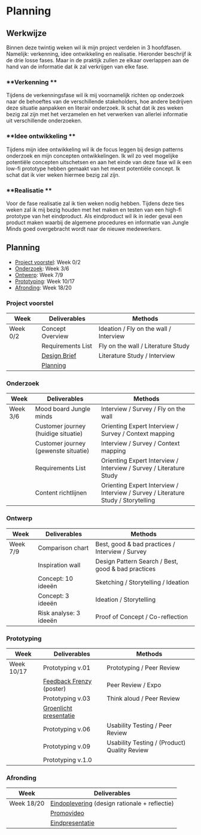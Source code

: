# Planning

## Werkwijze

Binnen deze twintig weken wil ik mijn project verdelen in 3 hoofdfasen. Namelijk: verkenning, idee ontwikkeling en realisatie. Hieronder beschrijf ik de drie losse fases. Maar in de praktijk zullen ze elkaar overlappen aan de hand van de informatie dat ik zal verkrijgen van elke fase. 

### **Verkenning **

Tijdens de verkenningsfase wil ik mij voornamelijk richten op onderzoek naar de behoeftes van de verschillende stakeholders, hoe andere bedrijven deze situatie aanpakken en literair onderzoek. Ik schat dat ik zes weken bezig zal zijn met het verzamelen en het verwerken van allerlei informatie uit verschillende onderzoeken. 

### **Idee ontwikkeling **

Tijdens mijn idee ontwikkeling wil ik de focus leggen bij design patterns onderzoek en mijn concepten ontwikkelingen. Ik wil zo veel mogelijke potentiële concepten uitschetsen en aan het einde van deze fase wil ik een low-fi prototype hebben gemaakt van het meest potentiële concept. Ik schat dat ik vier weken hiermee bezig zal zijn. 

### **Realisatie **

Voor de fase realisatie zal ik tien weken nodig hebben. Tijdens deze ties weken zal ik mij bezig houden met het maken en testen van een high-fi prototype van het eindproduct. Als eindproduct wil ik in ieder geval een product maken waarbij de algemene procedures en informatie van Jungle Minds goed overgebracht wordt naar de nieuwe medewerkers. 

## Planning

* [Project voorstel](planning.md#project-voorstel): Week 0/2
* [Onderzoek](planning.md#onderzoek): Week 3/6
* [Ontwerp](planning.md#ontwerp): Week 7/9
* [Prototyping](planning.md#prototyping): Week 10/17
* [Afronding](planning.md#afronding): Week 18/20

### Project voorstel

| **Week** | **Deliverables** | **Methods** |
| --- | --- | --- |
| Week 0/2 | Concept Overview | Ideation / Fly on the wall / Interview |
|  | Requirements List | Fly on the wall / Literature Study |
|  | [Design Brief](design-brief.md) | Literature Study / Interview |
|  | [Planning](planning.md) |  |

### Onderzoek

| **Week** | **Deliverables** | **Methods** |
| --- | --- | --- |
| Week 3/6 | Mood board Jungle minds | Interview / Survey / Fly on the wall |
|  | Customer journey \(huidige situatie\) | Orienting Expert Interview / Survey / Context mapping |
|  | Customer journey \(gewenste situatie\) | Interview / Survey / Context mapping |
|  | Requirements List | Orienting Expert Interview / Interview / Survey / Literature Study |
|  | Content richtlijnen  | Orienting Expert Interview / Interview / Survey / Literature Study / Storytelling |

### Ontwerp

| **Week** | **Deliverables** | **Methods** |
| --- | --- | --- |
| Week 7/9 | Comparison chart | Best, good & bad practices / Interview / Survey |
|  | Inspiration wall | Design Pattern Search / Best, good & bad practices |
|  | Concept: 10 ideeën | Sketching / Storytelling / Ideation |
|  | Concept: 3 ideeën | Ideation / Storytelling |
|  | Risk analyse: 3 ideeën | Proof of Concept / Co-reflection |

### Prototyping

| **Week** | **Deliverables** | **Methods** |
| --- | --- | --- |
| Week 10/17 | Prototyping v.01 | Prototyping / Peer Review |
|  | [Feedback Frenzy](feedback-frenzy.md) \(poster\) | Peer Review / Expo |
|  | Prototyping v.03 | Think aloud / Peer Review |
|  | [Groenlicht presentatie](groenlicht-presentatie.md) |  |
|  | Prototyping v.06 | Usability Testing / Peer Review |
|  | Prototyping v.09 | Usability Testing / \(Product\) Quality Review |
|  | Prototyping v.1.0 |  |

### Afronding

| **Week** | **Deliverables** |
| --- | --- |
| Week 18/20 | [Eindoplevering](eindoplevering.md) \(design rationale + reflectie\) |
|  | [Promovideo](promovideo.md) |
|  | [Eindpresentatie](eindpresentatie.md) |



